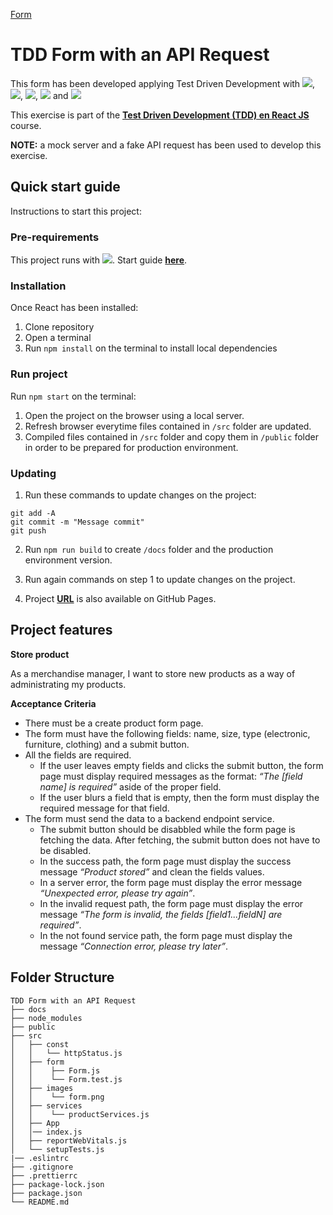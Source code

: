 [Form](./src/images/form.png)

# **TDD Form with an API Request**

This form has been developed applying Test Driven Development with
[<img src = "https://img.shields.io/badge/-React-61DAFB?style=flat&logo=react&logoColor=black">](https://es.reactjs.org/),
[<img src = "https://img.shields.io/badge/-Jest-C21325?style=flat&logo=jest&logoColor=white">](https://jestjs.io/),
[<img src = "https://img.shields.io/badge/-Testing_Library-E33332?style=flat&logo=testing-library&logoColor=white">](https://testing-library.com/),
[<img src = "https://img.shields.io/badge/-Mock_Service_Worker-E95420">](https://mswjs.io/)
and
[<img src = "https://img.shields.io/badge/-Material_UI-0081CB?style=flat&logo=material-ui&logoColor=white">](https://material-ui.com/)

This exercise is part of the
[**Test Driven Development (TDD) en React JS**](https://www.udemy.com/course/tdd-react-js/?referralCode=F40803D2C4D2934AB038)
course.

**NOTE:** a mock server and a fake API request has been used to develop this
exercise.

## **Quick start guide**

Instructions to start this project:

### **Pre-requirements**

This project runs with
[<img src = "https://img.shields.io/badge/-React-61DAFB?style=flat&logo=react&logoColor=black">](https://es.reactjs.org/).
Start guide [**here**](https://github.com/facebook/create-react-app).

### **Installation**

Once React has been installed:

1. Clone repository
2. Open a terminal
3. Run `npm install` on the terminal to install local dependencies

### **Run project**

Run `npm start` on the terminal:

1. Open the project on the browser using a local server.
2. Refresh browser everytime files contained in `/src` folder are updated.
3. Compiled files contained in `/src` folder and copy them in `/public` folder
   in order to be prepared for production environment.

### **Updating**

1. Run these commands to update changes on the project:

```
git add -A
git commit -m "Message commit"
git push
```

2. Run `npm run build` to create `/docs` folder and the production environment
   version.

3. Run again commands on step 1 to update changes on the project.

4. Project **[URL](https://anaguerraabaroa.github.io/react-tdd-form/)** is also
   available on GitHub Pages.

## **Project features**

**Store product**

As a merchandise manager, I want to store new products as a way of
administrating my products.

**Acceptance Criteria**

- There must be a create product form page.
- The form must have the following fields: name, size, type (electronic,
  furniture, clothing) and a submit button.
- All the fields are required.
  - If the user leaves empty fields and clicks the submit button, the form page
    must display required messages as the format: _“The [field name] is
    required”_ aside of the proper field.
  - If the user blurs a field that is empty, then the form must display the
    required message for that field.
- The form must send the data to a backend endpoint service.
  - The submit button should be disabbled while the form page is fetching the
    data. After fetching, the submit button does not have to be disabled.
  - In the success path, the form page must display the success message
    _“Product stored”_ and clean the fields values.
  - In a server error, the form page must display the error message _“Unexpected
    error, please try again”_.
  - In the invalid request path, the form page must display the error message
    _“The form is invalid, the fields [field1...fieldN] are required”_.
  - In the not found service path, the form page must display the message
    _“Connection error, please try later”_.

## **Folder Structure**

```
TDD Form with an API Request
├── docs
├── node_modules
├── public
├── src
│   ├── const
│   │   └── httpStatus.js
│   ├── form
│   │    ├── Form.js
│   │    └── Form.test.js
│   ├── images
│   │    └── form.png
│   ├── services
│   │    └── productServices.js
│   ├── App
│   │── index.js
│   ├── reportWebVitals.js
│   └── setupTests.js
|── .eslintrc
├── .gitignore
├── .prettierrc
├── package-lock.json
├── package.json
└── README.md
```
